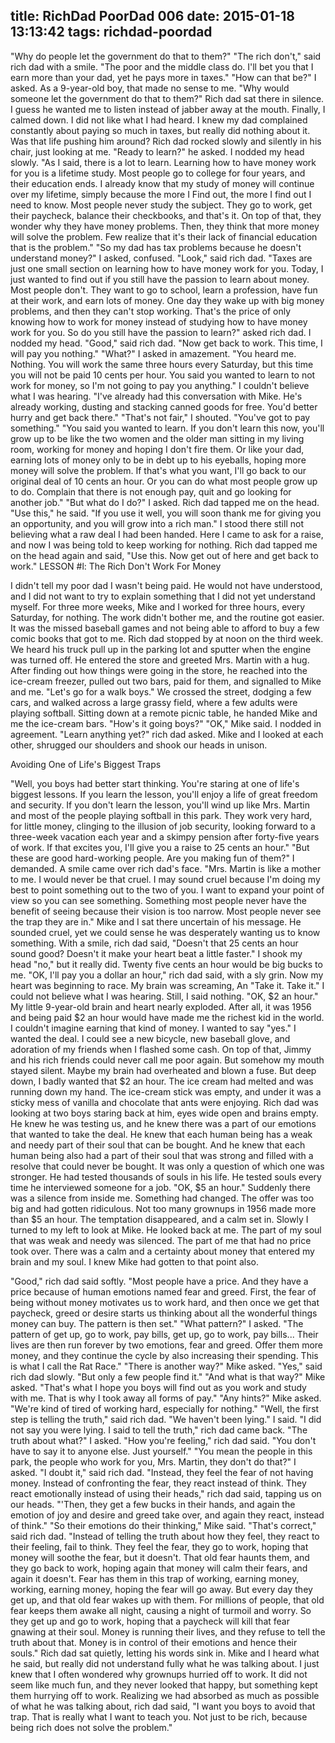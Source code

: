 title: RichDad PoorDad 006
date: 2015-01-18 13:13:42
tags: richdad-poordad
---

"Why do people let the government do that to them?"
"The rich don't," said rich dad with a smile. "The poor and the middle class do. I'll bet you that I earn more than your dad, yet he pays more in taxes."
"How can that be?" I asked. As a 9-year-old boy, that made no sense to me. "Why would someone let the government do that to them?"
Rich dad sat there in silence. I guess he wanted me to listen instead of jabber away at the mouth.
Finally, I calmed down. I did not like what I had heard. I knew my dad complained constantly about paying so much in taxes, but really did nothing about it. Was that life pushing him around?
Rich dad rocked slowly and silently in his chair, just looking at me.
"Ready to learn?" he asked.
I nodded my head slowly.
"As I said, there is a lot to learn. Learning how to have money work for you is a lifetime study. Most people go to college for four years, and their education ends. I already know that my study of money will continue over my lifetime, simply because the more I Find out, the more I find out I need to know. Most people never study the subject. They go to work, get their paycheck, balance their checkbooks, and that's it. On top of that, they wonder why they have money problems. Then, they think that more money will solve the problem. Few realize that it's their lack of financial education that is the problem."
"So my dad has tax problems because he doesn't understand money?" I asked, confused.
"Look," said rich dad. "Taxes are just one small section on learning how to have money work for you. Today, I just wanted to find out if you still have the passion to learn about money. Most people don't. They want to go to school, learn a profession, have fun at their work, and earn lots of money. One day they wake up with big money problems, and then they can't stop working. That's the price of only knowing how to work for money instead of studying how to have money work for you. So do you still have the passion to learn?" asked rich dad.
I nodded my head.
"Good," said rich dad. "Now get back to work. This time, I will pay you nothing."
"What?" I asked in amazement.
"You heard me. Nothing. You will work the same three hours every
Saturday, but this time you will not be paid 10 cents per hour. You said you wanted to learn to not work for money, so I'm not going to pay you anything."
I couldn't believe what I was hearing.
"I've already had this conversation with Mike. He's already working, dusting and stacking canned goods for free. You'd better hurry and get back there."
"That's not fair," I shouted. "You've got to pay something."
"You said you wanted to learn. If you don't learn this now, you'll grow up to be like the two women and the older man sitting in my living room, working for money and hoping I don't fire them. Or like your dad, earning lots of money only to be in debt up to his eyeballs, hoping more money will solve the problem. If that's what you want, I'll go back to our original deal of 10 cents an hour. Or you can do what most people grow up to do. Complain that there is not enough pay, quit and go looking for another job."
"But what do I do?" I asked.
Rich dad tapped me on the head. "Use this," he said. "If you use it well, you will soon thank me for giving you an opportunity, and you will grow into a rich man."
I stood there still not believing what a raw deal I had been handed. Here I came to ask for a raise, and now I was being told to keep working for nothing.
Rich dad tapped me on the head again and said, "Use this. Now get out of here and get back to work."
LESSON #l: The Rich Don't Work For Money

I didn't tell my poor dad I wasn't being paid. He would not have understood, and I did not want to try to explain something that I did not yet understand myself.
For three more weeks, Mike and I worked for three hours, every Saturday, for nothing. The work didn't bother me, and the routine got easier. It was the missed baseball games and not being able to afford to buy a few comic books that got to me.
Rich dad stopped by at noon on the third week. We heard his truck pull up in the parking lot and sputter when the engine was turned off. He entered the store and greeted Mrs. Martin with a hug. After finding out how things were going in the store, he reached into the ice-cream freezer, pulled out two bars, paid for them, and signalled to Mike and me.
"Let's go for a walk boys."
We crossed the street, dodging a few cars, and walked across a large grassy field, where a few adults were playing softball. Sitting down at a remote picnic table, he handed Mike and me the ice-cream bars.
"How's it going boys?"
"OK," Mike said.
I nodded in agreement.
"Learn anything yet?" rich dad asked.
Mike and I looked at each other, shrugged our shoulders and shook our heads in unison.

Avoiding One of Life's Biggest Traps

"Well, you boys had better start thinking. You're staring at one of life's biggest lessons. If you learn the lesson, you'll enjoy a life of great freedom and security. If you don't learn the lesson, you'll wind up like Mrs. Martin and most of the people playing softball in this park. They work very hard, for little money, clinging to the illusion of job security, looking forward to a three-week vacation each year and a skimpy pension after forty-five years of work. If that excites you, I'll give you a raise to 25 cents an hour."
"But these are good hard-working people. Are you making fun of them?" I demanded.
A smile came over rich dad's face.
"Mrs. Martin is like a mother to me. I would never be that cruel. I may sound cruel because I'm doing my best to point something out to the two of you. I want to expand your point of view so you can see something. Something most people never have the benefit of seeing because their vision is too narrow. Most people never see the trap they are in."
Mike and I sat there uncertain of his message. He sounded cruel, yet we could sense he was desperately wanting us to know something.
With a smile, rich dad said, "Doesn't that 25 cents an hour sound good? Doesn't it make your heart beat a little faster."
I shook my head "no," but it really did. Twenty five cents an hour would be big bucks to me.
"OK, I'll pay you a dollar an hour," rich dad said, with a sly grin.
Now my heart was beginning to race. My brain was screaming,
An
"Take it. Take it." I could not believe what I was hearing. Still, I said nothing.
"OK, $2 an hour."
My little 9-year-old brain and heart nearly exploded. After all, it was 1956 and being paid $2 an hour would have made me the richest kid in the world. I couldn't imagine earning that kind of money. I wanted to say "yes." I wanted the deal. I could see a new bicycle, new baseball glove, and adoration of my friends when I flashed some cash. On top of that, Jimmy and his rich friends could never call me poor again. But somehow my mouth stayed silent.
Maybe my brain had overheated and blown a fuse. But deep down, I badly wanted that $2 an hour.
The ice cream had melted and was running down my hand. The ice-cream stick was empty, and under it was a sticky mess of vanilla and chocolate that ants were enjoying. Rich dad was looking at two boys staring back at him, eyes wide open and brains empty. He knew he was testing us, and he knew there was a part of our emotions that wanted to take the deal. He knew that each human being has a weak and needy part of their soul that can be bought. And he knew that each human being also had a part of their soul that was strong and filled with a resolve that could never be bought. It was only a question of which one was stronger. He had tested thousands of souls in his life. He tested souls every time he interviewed someone for a job.
"OK, $5 an hour."
Suddenly there was a silence from inside me. Something had changed. The offer was too big and had gotten ridiculous. Not too many grownups in 1956 made more than $5 an hour. The temptation disappeared, and a calm set in. Slowly I turned to my left to look at Mike. He looked back at me. The part of my soul that was weak and needy was silenced. The part of me that had no price took over. There was a calm and a certainty about money that entered my brain and my soul. I knew Mike had gotten to that point also.

"Good," rich dad said softly. "Most people have a price. And they have a price because of human emotions named fear and greed. First, the fear of being without money motivates us to work hard, and then once we get that paycheck, greed or desire starts us thinking about all the wonderful things money can buy. The pattern is then set."
"What pattern?" I asked.
"The pattern of get up, go to work, pay bills, get up, go to work, pay bills... Their lives are then run forever by two emotions, fear and greed. Offer them more money, and they continue the cycle by also increasing their spending. This is what I call the Rat Race."
"There is another way?" Mike asked.
"Yes," said rich dad slowly. "But only a few people find it."
"And what is that way?" Mike asked.
"That's what I hope you boys will find out as you work and study with me. That is why I took away all forms of pay."
"Any hints?" Mike asked. "We're kind of tired of working hard, especially for nothing."
"Well, the first step is telling the truth," said rich dad.
"We haven't been lying." I said.
"I did not say you were lying. I said to tell the truth," rich dad came
back.
"The truth about what?" I asked.
"How you're feeling," rich dad said. "You don't have to say it to anyone else. Just yourself."
"You mean the people in this park, the people who work for you, Mrs. Martin, they don't do that?" I asked.
"I doubt it," said rich dad. "Instead, they feel the fear of not having money. Instead of confronting the fear, they react instead of think. They react emotionally instead of using their heads," rich dad said, tapping us on our heads. "'Then, they get a few bucks in their hands, and again the emotion of joy and desire and greed take over, and again they react, instead of think."
"So their emotions do their thinking," Mike said.
"That's correct," said rich dad. "Instead of telling the truth about how they feel, they react to their feeling, fail to think. They feel the fear, they go to work, hoping that money will soothe the fear, but it doesn't. That old fear haunts them, and they go back to work, hoping again that money will calm their fears, and again it doesn't. Fear has them in this trap of working, earning money, working, earning money, hoping the fear will go away. But every day they get up, and that old fear wakes up with them. For millions of people, that old fear keeps them awake all night, causing a night of turmoil and worry. So they get up and go to work, hoping that a paycheck will kill that fear gnawing at their soul. Money is running their lives, and they refuse to tell the truth about that.
Money is in control of their emotions and hence their souls."
Rich dad sat quietly, letting his words sink in. Mike and I heard what he said, but really did not understand fully what he was talking about. I just knew that I often wondered why grownups hurried off to work. It did not seem like much fun, and they never looked that happy, but something kept them hurrying off to work.
Realizing we had absorbed as much as possible of what he was talking about, rich dad said, "I want you boys to avoid that trap. That is really what I want to teach you. Not just to be rich, because being rich does not solve the problem."
